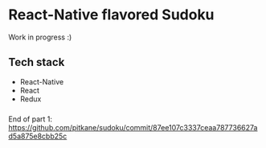 React-Native flavored Sudoku
=======================

Work in progress :)


## Tech stack
* React-Native
* React
* Redux

###

End of part 1: https://github.com/pitkane/sudoku/commit/87ee107c3337ceaa787736627ad5a875e8cbb25c
